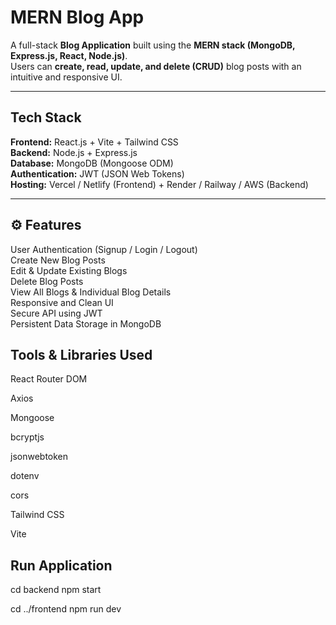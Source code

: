 #  MERN Blog App

A full-stack **Blog Application** built using the **MERN stack (MongoDB, Express.js, React, Node.js)**.  
Users can **create, read, update, and delete (CRUD)** blog posts with an intuitive and responsive UI.

---

##  Tech Stack

**Frontend:** React.js + Vite + Tailwind CSS  
**Backend:** Node.js + Express.js  
**Database:** MongoDB (Mongoose ODM)  
**Authentication:** JWT (JSON Web Tokens)  
**Hosting:** Vercel / Netlify (Frontend) + Render / Railway / AWS (Backend)

---

## ⚙️ Features

 User Authentication (Signup / Login / Logout)  
 Create New Blog Posts  
 Edit & Update Existing Blogs  
 Delete Blog Posts  
 View All Blogs & Individual Blog Details  
 Responsive and Clean UI  
 Secure API using JWT  
 Persistent Data Storage in MongoDB 

 ## Tools & Libraries Used

React Router DOM

Axios

Mongoose

bcryptjs

jsonwebtoken

dotenv

cors

Tailwind CSS

Vite


## Run Application

cd backend
npm start

cd ../frontend
npm run dev

